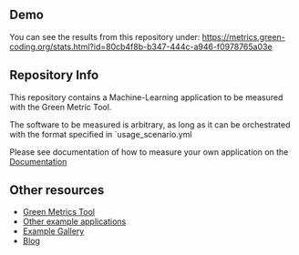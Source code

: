 ## Demo

You can see the results from this repository under: https://metrics.green-coding.org/stats.html?id=80cb4f8b-b347-444c-a946-f0978765a03e

## Repository Info
This repository contains a Machine-Learning application to be measured with
the Green Metric Tool.

The software to be measured is arbitrary, as long as it can be orchestrated
with the format specified in `usage_scenario.yml

Please see documentation of how to measure your own application on the [Documentation](https://docs.green-coding.org)

## Other resources

- [Green Metrics Tool](https://github.com/green-coding-berlin/green-metrics-tool)
- [Other example applications](https://github.com/green-coding-berlin/example-applications)
- [Example Gallery](https://metrics.green-coding.org/data_analysis.html)
- [Blog](https://www.green-coding.org/blog)
